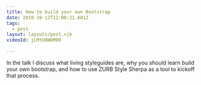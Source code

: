 ```yaml
---
title: How to build your own Bootstrap
date: 2018-10-12T12:00:21.601Z
tags:
  - post
layout: layouts/post.njk
videoId: jLMtO0WOM00

---
```


In the talk I discuss what living styleguides are, why you should learn build your own bootstrap, and how to use ZURB Style Sherpa as a tool to kickoff that process.
